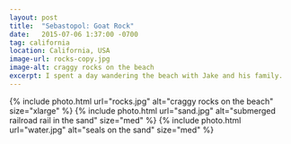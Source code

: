 ```yaml
---
layout: post
title:  "Sebastopol: Goat Rock"
date:   2015-07-06 1:37:00 -0700
tag: california
location: California, USA
image-url: rocks-copy.jpg
image-alt: craggy rocks on the beach
excerpt: I spent a day wandering the beach with Jake and his family.
---
```

<div class='img-gallery'>
{% include photo.html url="rocks.jpg" alt="craggy rocks on the beach" size="xlarge" %}
{% include photo.html url="sand.jpg" alt="submerged railroad rail in the sand" size="med" %}
{% include photo.html url="water.jpg" alt="seals on the sand" size="med" %}
</div>

